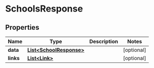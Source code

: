 
# SchoolsResponse

## Properties
Name | Type | Description | Notes
------------ | ------------- | ------------- | -------------
**data** | [**List&lt;SchoolResponse&gt;**](SchoolResponse.md) |  |  [optional]
**links** | [**List&lt;Link&gt;**](Link.md) |  |  [optional]



